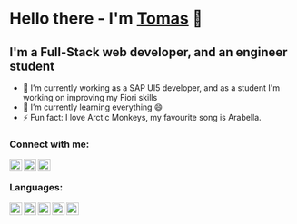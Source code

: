 # Hello there - I'm [Tomas][website] 👋

## I'm a Full-Stack web developer, and an engineer student

- 🔭 I’m currently working as a SAP UI5 developer, and as a student I'm working on improving my Fiori skills
- 🌱 I’m currently learning everything 😄
- ⚡ Fun fact: I love Arctic Monkeys, my favourite song is Arabella.


### Connect with me:

[<img align="left" alt="Tomas Sanchez | Web" width="22px" src="https://simpleicons.org/icons/github.svg" />][website]
[<img align="left" alt="Tomas Sanchez | Instagram" width="22px" src="https://simpleicons.org/icons/instagram.svg" />][instagram]
[<img align="left" alt="Tomas Sanchez | Linked In" width="22px" src="https://simpleicons.org/icons/linkedin.svg" />][linkedin]

<br />

### Languages:

<img align="left" alt="Anci C" width="22px" src="https://simpleicons.org/icons/c.svg"/>
<img align="left" alt="C++" width="22px" src="https://simpleicons.org/icons/cplusplus.svg" />
<img align="left" alt="Haskell" width="22px" src="https://simpleicons.org/icons/haskell.svg"/>
<img align="left" alt="HTML5" width="22px" src="https://simpleicons.org/icons/html5.svg"/>
<img align="left" alt="JavaScript" width="22px" src="https://simpleicons.org/icons/javascript.svg"/>

<!--
**tomasanchez/tomasanchez** is a ✨ _special_ ✨ repository because its `README.md` (this file) appears on your GitHub profile.

Here are some ideas to get you started:


- 👯 I’m looking to collaborate on ...
- 🤔 I’m looking for help with ...
- 💬 Ask me about ...
- 📫 How to reach me: ...
- 😄 Pronouns: ...
- ⚡ Fun fact: ...
-->

<br />
<br />

[website]:https://tomasanchez.github.io/about
[instagram]:https://www.instagram.com/tomasbsanchez/
[linkedin]:https://www.linkedin.com/in/tbsanchez/
